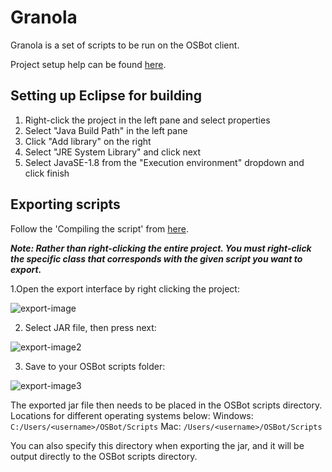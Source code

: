 # Granola
Granola is a set of scripts to be run on the OSBot client.


Project setup help can be found [here](https://osbot.org/forum/topic/58775-a-beginners-guide-to-writing-osbot-scripts-where-to-get-started-by-apaec/?__cf_chl_jschl_tk__=34dc0657cc43aa6dc3df3ecb00d228afcf71e507-1593698280-0-AeIx0Dz4GGydpjo-q4EGHPrntqpTEjok9zlfGmUUvOJruJXH8m3eySCO2jgmooWYlMNntcBWpCmIQr_dSJLrWAXmmByo73tYoj6BNs2c-1bWo7DOUvPH2q247V5AJhA_w8VyGvtMOgQhvKXWuDLU3B8WrUilujfHfbrTkJNX12nIL200CG0hAKumowYWdKSiX5pxtbEWRq9niMRH0C20rwe_QCaXwmF38WhsHqtbTZiJOQG9zztSRM7dUfEhV29ZpiKl9DRLl4Ngw0y5aEtLjesDZ_A_JcSjNvHq1OktFmtGkd7LK3dOVXKjN0YNekYXQd-bBfR4OlvCUoBnRbeuTort1m-_45ATe015iBFDo2MmL95mlEHuGQCFXRK66GUZntBMnIsKHtt03dJsZNs8V2k).

## Setting up Eclipse for building
1. Right-click the project in the left pane and select properties
2. Select "Java Build Path" in the left pane
3. Click "Add library" on the right
4. Select "JRE System Library" and click next
5. Select JavaSE-1.8 from the "Execution environment" dropdown and click finish

## Exporting scripts
Follow the 'Compiling the script' from [here](https://osbot.org/forum/topic/58775-a-beginners-guide-to-writing-osbot-scripts-where-to-get-started-by-apaec/?__cf_chl_jschl_tk__=34dc0657cc43aa6dc3df3ecb00d228afcf71e507-1593698280-0-AeIx0Dz4GGydpjo-q4EGHPrntqpTEjok9zlfGmUUvOJruJXH8m3eySCO2jgmooWYlMNntcBWpCmIQr_dSJLrWAXmmByo73tYoj6BNs2c-1bWo7DOUvPH2q247V5AJhA_w8VyGvtMOgQhvKXWuDLU3B8WrUilujfHfbrTkJNX12nIL200CG0hAKumowYWdKSiX5pxtbEWRq9niMRH0C20rwe_QCaXwmF38WhsHqtbTZiJOQG9zztSRM7dUfEhV29ZpiKl9DRLl4Ngw0y5aEtLjesDZ_A_JcSjNvHq1OktFmtGkd7LK3dOVXKjN0YNekYXQd-bBfR4OlvCUoBnRbeuTort1m-_45ATe015iBFDo2MmL95mlEHuGQCFXRK66GUZntBMnIsKHtt03dJsZNs8V2k).

***Note: Rather than right-clicking the entire project. You must right-click the specific class that corresponds with the given script you want to export.***

1.Open the export interface by right clicking the project:

![export-image](https://i.imgur.com/0YstWrN.png)

2. Select JAR file, then press next:

![export-image2](https://i.imgur.com/PabvBaf.png)

3. Save to your OSBot scripts folder:

![export-image3](https://i.imgur.com/qomCpGr.png)

The exported jar file then needs to be placed in the OSBot scripts directory.
Locations for different operating systems below:
Windows: `C:/Users/<username>/OSBot/Scripts`
Mac: `/Users/<username>/OSBot/Scripts`

You can also specify this directory when exporting the jar, and it will be output directly to the OSBot scripts directory.
